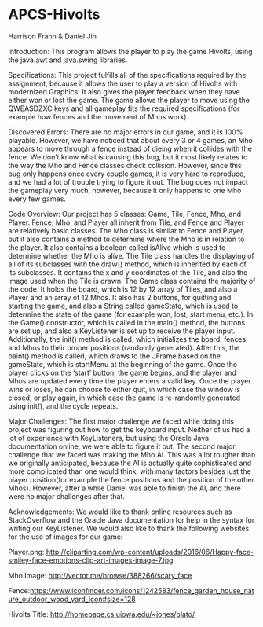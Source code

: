 # APCS-Hivolts
Harrison Frahn & Daniel Jin

Introduction:
    This program allows the player to play the game Hivolts, using the java.awt and java.swing libraries.

Specifications:
    This project fulfills all of the specifications required by the assignment, because it allows the user to play a version of Hivolts with modernized Graphics. It also gives the player feedback when they have either won or lost the game. The game allows the player to move using the QWEASDZXC keys and all gameplay fits the required specifications (for example how fences and the movement of Mhos work).

Discovered Errors:
    There are no major errors in our game, and it is 100% playable. However, we have noticed that about every 3 or 4 games, an Mho appears to move through a fence instead of dieing when it collides with the fence. We don’t know what is causing this bug, but it most likely relates to the way the Mho and Fence classes check collision. However, since this bug only happens once every couple games, it is very hard to reproduce, and we had a lot of trouble trying to figure it out. The bug does not impact the gameplay very much, however, because it only happens to one Mho every few games.

Code Overview:
    Our project has 5 classes: Game, Tile, Fence, Mho, and Player. Fence, Mho, and Player all inherit from Tile, and Fence and Player are relatively basic classes. The Mho class is similar to Fence and Player, but it also contains a method to determine where the Mho is in relation to the player. It also contains a boolean called isAlive which is used to determine whether the Mho is alive. The Tile class handles the displaying of all of its subclasses with the draw() method, which is inherited by each of its subclasses. It contains the x and y coordinates of the Tile, and also the image used when the Tile is drawn. 
    The Game class contains the majority of the code. It holds the board, which is 12 by 12 array of Tiles, and also a Player and an array of 12 Mhos. It also has 2 buttons, for quitting and starting the game, and also a String called gameState, which is used to determine the state of the game (for example won, lost, start menu, etc.). In the Game() constructor, which is called in the main() method, the buttons are set up, and also a KeyListener is set up to receive the player input.  Additionally, the init() method is called, which initializes the board, fences, and Mhos to their proper positions (randomly generated). After this, the paint() method is called, which draws to the JFrame based on the gameState, which is startMenu at the beginning of the game. Once the player clicks on the ‘start’ button, the game begins, and the player and Mhos are updated every time the player enters a valid key. Once the player wins or loses, he can choose to either quit, in which case the window is closed, or play again, in which case the game is re-randomly generated using init(), and the cycle repeats.

Major Challenges:
    The first major challenge we faced while doing this project was figuring out how to get the keyboard input. Neither of us had a lot of experience with KeyListeners, but using the Oracle Java documentation online, we were able to figure it out. The second major challenge that we faced was making the Mho AI. This was a lot tougher than we originally anticipated, because the AI is actually quite sophisticated and more complicated than one would think, with many factors besides just the player position(for example the fence positions and the position of the other Mhos). However, after a while Daniel was able to finish the AI, and there were no major challenges after that. 

Acknowledgements:
    We would like to thank online resources such as StackOverflow and the Oracle Java documentation for help in the syntax for writing our KeyListener.  We would also like to thank the following websites for the use of images for our game:
    
Player.png: http://cliparting.com/wp-content/uploads/2016/06/Happy-face-smiley-face-emotions-clip-art-images-image-7.jpg

Mho Image: http://vector.me/browse/388266/scary_face

Fence:https://www.iconfinder.com/icons/1242583/fence_garden_house_nature_outdoor_wood_yard_icon#size=128

Hivolts Title: http://homepage.cs.uiowa.edu/~jones/plato/


